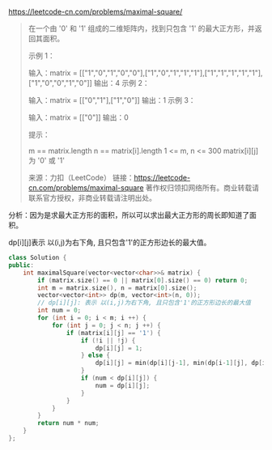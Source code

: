 https://leetcode-cn.com/problems/maximal-square/

> 在一个由 '0' 和 '1' 组成的二维矩阵内，找到只包含 '1' 的最大正方形，并返回其面积。
>
>  
>
> 示例 1：
>
>
> 输入：matrix = [["1","0","1","0","0"],["1","0","1","1","1"],["1","1","1","1","1"],["1","0","0","1","0"]]
> 输出：4
> 示例 2：
>
>
> 输入：matrix = [["0","1"],["1","0"]]
> 输出：1
> 示例 3：
>
> 输入：matrix = [["0"]]
> 输出：0
>
>
> 提示：
>
> m == matrix.length
> n == matrix[i].length
> 1 <= m, n <= 300
> matrix[i][j] 为 '0' 或 '1'
>
> 来源：力扣（LeetCode）
> 链接：https://leetcode-cn.com/problems/maximal-square
> 著作权归领扣网络所有。商业转载请联系官方授权，非商业转载请注明出处。

分析：因为是求最大正方形的面积，所以可以求出最大正方形的周长即知道了面积。

dp\[i][j]表示 以(i,j)为右下角, 且只包含'1'的正方形边长的最大值。

```cpp
class Solution {
public:
    int maximalSquare(vector<vector<char>>& matrix) {
        if (matrix.size() == 0 || matrix[0].size() == 0) return 0;
        int m = matrix.size(), n = matrix[0].size();
        vector<vector<int>> dp(m, vector<int>(n, 0));
        // dp[i][j]: 表示 以(i,j)为右下角, 且只包含'1'的正方形边长的最大值
        int num = 0;
        for (int i = 0; i < m; i ++) {
            for (int j = 0; j < n; j ++) {
                if (matrix[i][j] == '1') {
                    if (!i || !j) {
                        dp[i][j] = 1;
                    } else {
                        dp[i][j] = min(dp[i][j-1], min(dp[i-1][j], dp[i-1][j-1])) + 1;
                    }
                    if (num < dp[i][j]) {
                        num = dp[i][j];
                    }
                }
            }
        }
        return num * num;
    }
};
```

